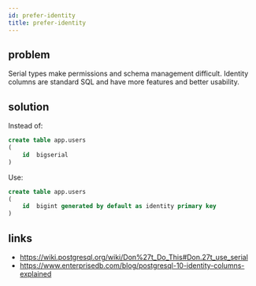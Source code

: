 ```yaml
---
id: prefer-identity
title: prefer-identity
---
```


## problem

Serial types make permissions and schema management difficult. Identity columns are standard SQL and have more features and better usability.

## solution

Instead of:

```sql
create table app.users
(
    id  bigserial
)
```

Use:

```sql
create table app.users
(
    id  bigint generated by default as identity primary key
)
```

## links

- https://wiki.postgresql.org/wiki/Don%27t_Do_This#Don.27t_use_serial
- https://www.enterprisedb.com/blog/postgresql-10-identity-columns-explained
